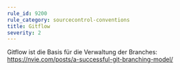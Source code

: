 ```yaml
---
rule_id: 9200
rule_category: sourcecontrol-conventions
title: Gitflow
severity: 2
---
```

Gitflow ist die Basis für die Verwaltung der Branches:
https://nvie.com/posts/a-successful-git-branching-model/
